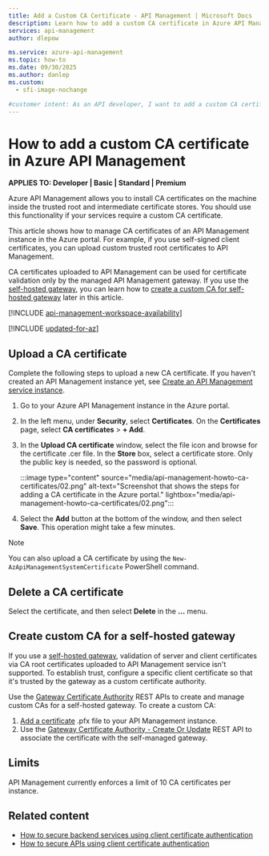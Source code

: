```yaml
---
title: Add a Custom CA Certificate - API Management | Microsoft Docs
description: Learn how to add a custom CA certificate in Azure API Management. Also learn how to delete a certificate.
services: api-management
author: dlepow

ms.service: azure-api-management
ms.topic: how-to
ms.date: 09/30/2025
ms.author: danlep 
ms.custom:
  - sfi-image-nochange

#customer intent: As an API developer, I want to add a custom CA certificate in API Management. 
---
```


# How to add a custom CA certificate in Azure API Management

**APPLIES TO: Developer | Basic | Standard | Premium**

Azure API Management allows you to install CA certificates on the machine inside the trusted root and intermediate certificate stores. You should use this functionality if your services require a custom CA certificate.

This article shows how to manage CA certificates of an API Management instance in the Azure portal. For example, if you use self-signed client certificates, you can upload custom trusted root certificates to API Management. 

CA certificates uploaded to API Management can be used for certificate validation only by the managed API Management gateway. If you use the [self-hosted gateway](self-hosted-gateway-overview.md), you can learn how to [create a custom CA for self-hosted gateway](#create-custom-ca-for-a-self-hosted-gateway) later in this article.

[!INCLUDE [api-management-workspace-availability](../../includes/api-management-workspace-availability.md)]



[!INCLUDE [updated-for-az](~/reusable-content/ce-skilling/azure/includes/updated-for-az.md)]


## Upload a CA certificate

Complete the following steps to upload a new CA certificate. If you haven't created an API Management instance yet, see [Create an API Management service instance](get-started-create-service-instance.md).

1. Go to your Azure API Management instance in the Azure portal.

1. In the left menu, under **Security**, select **Certificates**. On the **Certificates** page, select **CA certificates** > **+ Add**.

1. In the **Upload CA certificate** window, select the file icon and browse for the certificate .cer file. In the **Store** box, select a certificate store. Only the public key is needed, so the password is optional.

    :::image type="content" source="media/api-management-howto-ca-certificates/02.png" alt-text="Screenshot that shows the steps for adding a CA certificate in the Azure portal." lightbox="media/api-management-howto-ca-certificates/02.png"::: 

1. Select the **Add** button at the bottom of the window, and then select **Save**. This operation might take a few minutes.

> [!NOTE]
> You can also upload a CA certificate by using the `New-AzApiManagementSystemCertificate` PowerShell command.

## Delete a CA certificate

Select the certificate, and then select **Delete** in the **...** menu.

## Create custom CA for a self-hosted gateway 

If you use a [self-hosted gateway](self-hosted-gateway-overview.md), validation of server and client certificates via CA root certificates uploaded to API Management service isn't supported. To establish trust, configure a specific client certificate so that it's trusted by the gateway as a custom certificate authority.

Use the [Gateway Certificate Authority](/rest/api/apimanagement/current-ga/gateway-certificate-authority) REST APIs to create and manage custom CAs for a self-hosted gateway. To create a custom CA:

1. [Add a certificate](api-management-howto-mutual-certificates.md) .pfx file to your API Management instance.
1. Use the [Gateway Certificate Authority - Create Or Update](/rest/api/apimanagement/current-ga/gateway-certificate-authority/create-or-update) REST API to associate the certificate with the self-managed gateway.

## Limits

API Management currently enforces a limit of 10 CA certificates per instance.

## Related content

-   [How to secure backend services using client certificate authentication](./api-management-howto-mutual-certificates.md)
-   [How to secure APIs using client certificate authentication](./api-management-howto-mutual-certificates-for-clients.md)

[Upload a CA certificate]: #step1
[Delete a CA certificate]: #step1a
